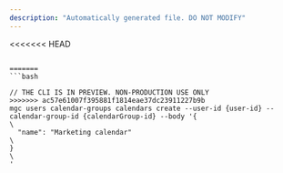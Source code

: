 ```yaml
---
description: "Automatically generated file. DO NOT MODIFY"
---
```


<<<<<<< HEAD
```cli

=======
```bash

// THE CLI IS IN PREVIEW. NON-PRODUCTION USE ONLY
>>>>>>> ac57e61007f395881f1814eae37dc23911227b9b
mgc users calendar-groups calendars create --user-id {user-id} --calendar-group-id {calendarGroup-id} --body '{\
  "name": "Marketing calendar"\
}\
'

```